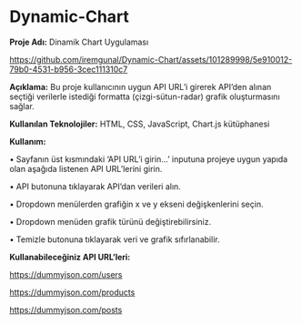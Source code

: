 # Dynamic-Chart
<strong>Proje Adı:</strong> Dinamik Chart Uygulaması 



https://github.com/iremgunal/Dynamic-Chart/assets/101289998/5e910012-79b0-4531-b956-3cec111310c7




<strong>Açıklama:</strong> Bu proje kullanıcının uygun API URL’i girerek API’den alınan seçtiği
verilerle istediği formatta (çizgi-sütun-radar) grafik oluşturmasını sağlar.

<strong>Kullanılan Teknolojiler:</strong> HTML, CSS, JavaScript, Chart.js kütüphanesi

<strong>Kullanım: </strong>

• Sayfanın üst kısmındaki ‘API URL’i girin…’ inputuna projeye uygun yapıda 
olan aşağıda listenen API URL’lerini girin.

• API butonuna tıklayarak API’dan verileri alın.

• Dropdown menülerden grafiğin x ve y ekseni değişkenlerini seçin.

• Dropdown menüden grafik türünü değiştirebilirsiniz.

• Temizle butonuna tıklayarak veri ve grafik sıfırlanabilir.


<strong>Kullanabileceğiniz API URL’leri:</strong>

https://dummyjson.com/users

https://dummyjson.com/products

https://dummyjson.com/posts
